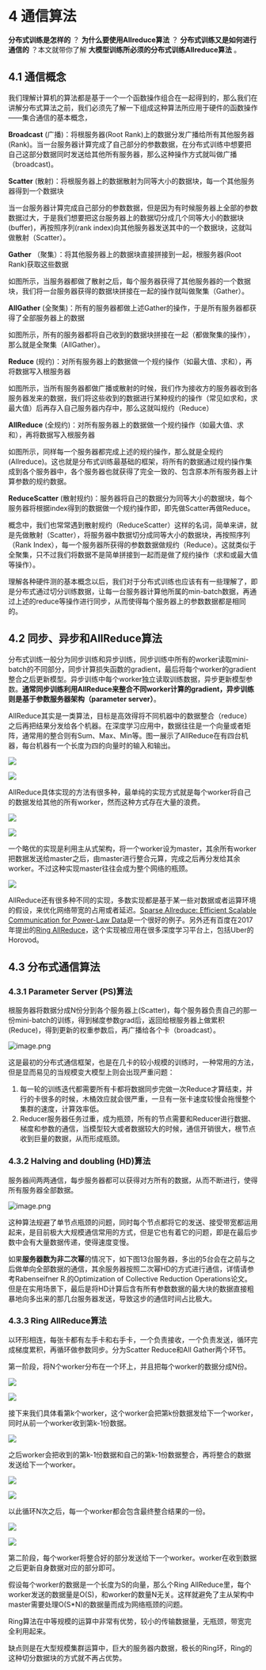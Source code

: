 # 4 通信算法


**分布式训练是怎样的** ？ **为什么要使用Allreduce算法** ？ **分布式训练又是如何进行通信的** ？本文就带你了解 **大模型训练所必须的分布式训练Allreduce算法** 。

## **4.1 通信概念**

我们理解计算机的算法都是基于一个一个函数操作组合在一起得到的，那么我们在讲解分布式算法之前，我们必须先了解一下组成这种算法所应用于硬件的函数操作——集合通信的基本概念，

**Broadcast** (广播)：将根服务器(Root Rank)上的数据分发广播给所有其他服务器(Rank)。当一台服务器计算完成了自己部分的参数数据，在分布式训练中想要把自己这部分数据同时发送给其他所有服务器，那么这种操作方式就叫做广播（broadcast)。

**Scatter** (散射)：将根服务器上的数据散射为同等大小的数据块，每一个其他服务器得到一个数据块

当一台服务器计算完成自己部分的参数数据，但是因为有时候服务器上全部的参数数据过大，于是我们想要把这台服务器上的数据切分成几个同等大小的数据块(buffer)，再按照序列(rank index)向其他服务器发送其中的一个数据块，这就叫做散射（Scatter）。

**Gather** （聚集）：将其他服务器上的数据块直接拼接到一起，根服务器(Root Rank)获取这些数据

如图所示，当服务器都做了散射之后，每个服务器获得了其他服务器的一个数据块，我们将一台服务器获得的数据块拼接在一起的操作就叫做聚集（Gather）。

**AllGather** (全聚集)：所有的服务器都做上述Gather的操作，于是所有服务器都获得了全部服务器上的数据

如图所示，所有的服务器都将自己收到的数据块拼接在一起（都做聚集的操作），那么就是全聚集（AllGather）。

**Reduce** (规约)：对所有服务器上的数据做一个规约操作（如最大值、求和），再将数据写入根服务器

如图所示，当所有服务器都做广播或散射的时候，我们作为接收方的服务器收到各服务器发来的数据，我们将这些收到的数据进行某种规约的操作（常见如求和，求最大值）后再存入自己服务器内存中，那么这就叫规约（Reduce）

**AllReduce** (全规约)：对所有服务器上的数据做一个规约操作（如最大值、求和），再将数据写入根服务器

如图所示，同样每一个服务器都完成上述的规约操作，那么就是全规约(Allreduce)。这也就是分布式训练最基础的框架，将所有的数据通过规约操作集成到各个服务器中，各个服务器也就获得了完全一致的、包含原本所有服务器上计算参数的规约数据。

**ReduceScatter** (散射规约)：服务器将自己的数据分为同等大小的数据块，每个服务器将根据index得到的数据做一个规约操作即，即先做Scatter再做Reduce。

概念中，我们也常常遇到散射规约（ReduceScatter）这样的名词，简单来讲，就是先做散射（Scatter），将服务器中数据切分成同等大小的数据块，再按照序列（Rank Index），每一个服务器所获得的参数数据做规约（Reduce）。这就类似于全聚集，只不过我们将数据不是简单拼接到一起而是做了规约操作（求和或最大值等操作）。

理解各种硬件测的基本概念以后，我们对于分布式训练也应该有有一些理解了，即是分布式通过切分训练数据，让每一台服务器计算他所属的min-batch数据，再通过上述的reduce等操作进行同步，从而使得每个服务器上的参数数据都是相同的。

## 4.2 同步、异步和AllReduce算法

分布式训练一般分为同步训练和异步训练，同步训练中所有的worker读取mini-batch的不同部分，同步计算损失函数的gradient，最后将每个worker的gradient整合之后更新模型。异步训练中每个worker独立读取训练数据，异步更新模型参数。**通常同步训练利用AllReduce来整合不同worker计算的gradient，异步训练则是基于参数服务器架构（parameter server）**。

AllReduce其实是一类算法，目标是高效得将不同机器中的数据整合（reduce）之后再把结果分发给各个机器。在深度学习应用中，数据往往是一个向量或者矩阵，通常用的整合则有Sum、Max、Min等。图一展示了AllReduce在有四台机器，每台机器有一个长度为四的向量时的输入和输出。

![](https://pic4.zhimg.com/v2-df5c04e8babf33f47cb5ad3803509197_r.jpg)

![](https://pic3.zhimg.com/80/v2-772fe2fa6d7fbf971b2e3962e72250f2_1440w.webp)

AllReduce具体实现的方法有很多种，最单纯的实现方式就是每个worker将自己的数据发给其他的所有worker，然而这种方式存在大量的浪费。

![](https://pic1.zhimg.com/80/v2-91214db72f20bf7022abd07752eeb880_1440w.webp)

![](https://pic1.zhimg.com/80/v2-6b1127b11ea855361ab9a8e744e21f34_1440w.webp)

一个略优的实现是利用主从式架构，将一个worker设为master，其余所有worker把数据发送给master之后，由master进行整合元算，完成之后再分发给其余worker。不过这种实现master往往会成为整个网络的瓶颈。

![](https://pic2.zhimg.com/80/v2-03cab8a0d902f0cdff9481c282f3d2c1_1440w.webp)

AllReduce还有很多种不同的实现，多数实现都是基于某一些对数据或者运算环境的假设，来优化网络带宽的占用或者延迟。[Sparse Allreduce: Efficient Scalable Communication for Power-Law Data](https://arxiv.org/abs/1312.3020)是一个很好的例子。另外还有百度在2017年提出的[Ring AllReduce](http://andrew.gibiansky.com/)，这个实现被应用在很多深度学习平台上，包括Uber的Horovod。

## **4.3 分布式通信算法**

### **4.3.1 Parameter Server** (PS)算法

根服务器将数据分成N份分到各个服务器上(Scatter)，每个服务器负责自己的那一份mini-batch的训练，得到梯度参数grad后，返回给根服务器上做累积(Reduce)，得到更新的权重参数后，再广播给各个卡（broadcast）。

![image.png](https://bbs-img.huaweicloud.com/blogs/img/1621827700944079346.png)

这是最初的分布式通信框架，也是在几卡的较小规模的训练时，一种常用的方法，但是显而易见的当规模变大模型上则会出现严重问题：

1. 每一轮的训练迭代都需要所有卡都将数据同步完做一次Reduce才算结束，并行的卡很多的时候，木桶效应就会很严重，一旦有一张卡速度较慢会拖慢整个集群的速度，计算效率低。
2. Reducer服务器任务过重，成为瓶颈，所有的节点需要和Reducer进行数据、梯度和参数的通信，当模型较大或者数据较大的时候，通信开销很大，根节点收到巨量的数据，从而形成瓶颈。

### **4.3.2 Halving and doubling** (HD)算法

服务器间两两通信，每步服务器都可以获得对方所有的数据，从而不断进行，使得所有服务器全部数据。

![image.png](https://bbs-img.huaweicloud.com/blogs/img/1621828655223044696.png)

这种算法规避了单节点瓶颈的问题，同时每个节点都将它的发送、接受带宽都运用起来，是目前极大大规模通信常用的方式，但是它也有着它的问题，即是在最后步数中会有大量数据传递，使得速度变慢。

如果**服务器数为非二次幂**的情况下，如下图13台服务器，多出的5台会在之前与之后做单向全部数据的通信，其余服务器按照二次幂HD的方式进行通信，详情请参考Rabenseifner R.的Optimization of Collective Reduction Operations论文。但是在实用场景下，最后是将HD计算后含有所有参数数据的最大块的数据直接粗暴地向多出来的那几台服务器发送，导致这步的通信时间占比极大。

### **4.3.3 Ring AllReduce**算法

以环形相连，每张卡都有左手卡和右手卡，一个负责接收，一个负责发送，循环完成梯度累积，再循环做参数同步。分为Scatter Reduce和All Gather两个环节。

第一阶段，将N个worker分布在一个环上，并且把每个worker的数据分成N份。

![](https://pic3.zhimg.com/80/v2-14aa773a5d2979ba877151e7d39a8f9a_1440w.webp)

![](https://pic3.zhimg.com/80/v2-0128c88e767020f310ef3c7c64b560b6_1440w.webp)

接下来我们具体看第k个worker，这个worker会把第k份数据发给下一个worker，同时从前一个worker收到第k-1份数据。

![](https://pic2.zhimg.com/80/v2-77083ac124232837a4ea04f2d56540a5_1440w.webp)

之后worker会把收到的第k-1份数据和自己的第k-1份数据整合，再将整合的数据发送给下一个worker。

![](https://pic3.zhimg.com/80/v2-3f2b14d33f36d632aaf942dbae6c42e2_1440w.webp)

![](https://pic4.zhimg.com/80/v2-a73d92550a771c7050f6d698ca4a0dff_1440w.webp)

以此循环N次之后，每一个worker都会包含最终整合结果的一份。

![](https://pic2.zhimg.com/80/v2-a2b420d41e98170599b2812910b76979_1440w.webp)

![](https://pic1.zhimg.com/80/v2-5ff9c98fd86dd2a7fb1c132ca7bcdd54_1440w.webp)

第二阶段，每个worker将整合好的部分发送给下一个worker。worker在收到数据之后更新自身数据对应的部分即可。

假设每个worker的数据是一个长度为S的向量，那么个Ring AllReduce里，每个worker发送的数据量是O(S)，和worker的数量N无关。这样就避免了主从架构中master需要处理O(S*N)的数据量而成为网络瓶颈的问题。

Ring算法在中等规模的运算中非常有优势，较小的传输数据量，无瓶颈，带宽完全利用起来。

缺点则是在大型规模集群运算中，巨大的服务器内数据，极长的Ring环，Ring的这种切分数据块的方式就不再占优势。

